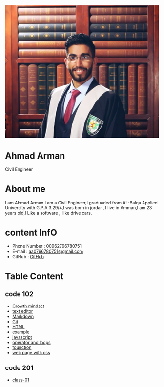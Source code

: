 ![img](assets/ahmad3.jpeg)

#  **Ahmad Arman**

   Civil Engineer 

#  **About me**

I am Ahmad Arman I am a Civil Engineer,I graduaded from AL-Balqa Applied University with G.P.A 3.29/4,I was born in  jordan, 
I live in Amman,I am 23 years old,I Like a software ,I like drive cars.  
 
# **content InfO** 

 * Phone Number : 00962796780751
 * E-mail : aa0796780751@gmail.com
 * GitHub : [GitHub](https://github.com/ahmad-arman)

# **Table Content**

## **code 102**

 * [Growth mindset](102/mindset.md)
 * [text editor ](102/read01.md)
 * [Markdown](102/read02a.md)
 * [Git](102/read02b.md)
 * [HTML](102/read03.md) 
 * [example](102/example.html)
 * [javascript](102/read04.md)
 * [operator and loops](102/read05.md)
 * [founction](read06a.md)
 * [web page with css](102/read06b.md)
 
## **code 201**
 * [class-01](201/class-01.md) 
 

 
